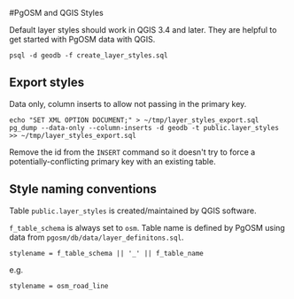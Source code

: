 #PgOSM and QGIS Styles

Default layer styles should work in QGIS 3.4 and later.  They are helpful to get started with PgOSM data
with QGIS.

	psql -d geodb -f create_layer_styles.sql

## Export styles

Data only, column inserts to allow not passing in the primary key.

	echo "SET XML OPTION DOCUMENT;" > ~/tmp/layer_styles_export.sql
	pg_dump --data-only --column-inserts -d geodb -t public.layer_styles >> ~/tmp/layer_styles_export.sql

Remove the id from the `INSERT` command so it doesn't try to force a potentially-conflicting primary key with an existing table.

## Style naming conventions

Table `public.layer_styles` is created/maintained by QGIS software.

`f_table_schema` is always set to `osm`.  Table name is defined by PgOSM using data from `pgosm/db/data/layer_definitons.sql`.

	stylename = f_table_schema || '_' || f_table_name

e.g.

	stylename = osm_road_line


